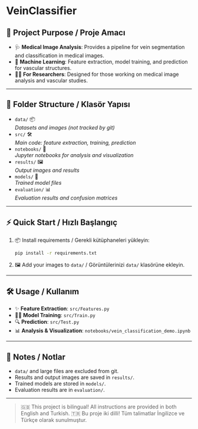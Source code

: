 # VeinClassifier

## 🚀 Project Purpose / Proje Amacı

- 🩺 **Medical Image Analysis**: Provides a pipeline for vein segmentation and classification in medical images.
- 🤖 **Machine Learning**: Feature extraction, model training, and prediction for vascular structures.
- 👩‍🔬 **For Researchers**: Designed for those working on medical image analysis and vascular studies.

---

## 📁 Folder Structure / Klasör Yapısı

- `data/` 📦  
  _Datasets and images (not tracked by git)_
- `src/` 🛠️  
  _Main code: feature extraction, training, prediction_
- `notebooks/` 📓  
  _Jupyter notebooks for analysis and visualization_
- `results/` 🖼️  
  _Output images and results_
- `models/` 🧠  
  _Trained model files_
- `evaluation/` 📊  
  _Evaluation results and confusion matrices_

---

## ⚡ Quick Start / Hızlı Başlangıç

1. 📦 Install requirements / Gerekli kütüphaneleri yükleyin:
   ```bash
   pip install -r requirements.txt
   ```
2. 🖼️ Add your images to `data/` / Görüntülerinizi `data/` klasörüne ekleyin.

---

## 🛠️ Usage / Kullanım

- ✨ **Feature Extraction**: `src/Features.py`
- 🏋️‍♂️ **Model Training**: `src/Train.py`
- 🔍 **Prediction**: `src/Test.py`
- 📊 **Analysis & Visualization**: `notebooks/vein_classification_demo.ipynb`

---

## 📝 Notes / Notlar

- `data/` and large files are excluded from git.
- Results and output images are saved in `results/`.
- Trained models are stored in `models/`.
- Evaluation results are in `evaluation/`.

---

> 🇬🇧 This project is bilingual! All instructions are provided in both English and Turkish.
> 🇹🇷 Bu proje iki dilli! Tüm talimatlar İngilizce ve Türkçe olarak sunulmuştur.
